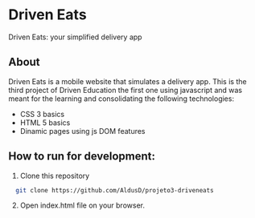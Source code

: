 # Driven Eats

Driven Eats: your simplified delivery app 

## About

Driven Eats is a mobile website that simulates a delivery app. This is the third project of Driven Education the first one using javascript and was meant for the learning and consolidating the following 
technologies:

- CSS 3 basics
- HTML 5 basics
- Dinamic pages using js DOM features

## How to run for development:

1. Clone this repository

```bash
  git clone https://github.com/AldusD/projeto3-driveneats
```

2. Open index.html file on your browser. 
